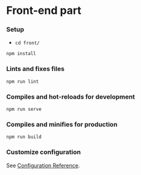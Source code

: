# Front-end part

### Setup

* `cd front/`

```
npm install
```

### Lints and fixes files
```
npm run lint
```


### Compiles and hot-reloads for development
```
npm run serve
```

### Compiles and minifies for production
```
npm run build
```


### Customize configuration
See [Configuration Reference](https://cli.vuejs.org/config/).
